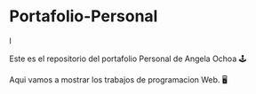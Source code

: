 # Portafolio-Personal
l

Este es el repositorio del portafolio Personal de Angela Ochoa 🕹

Aqui vamos a mostrar los trabajos de programacion Web. 🖥
